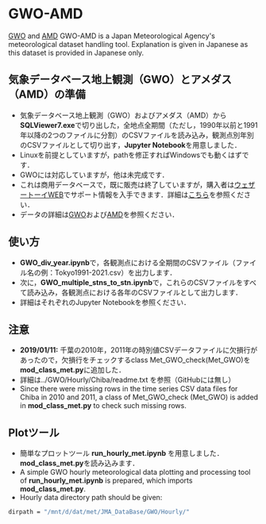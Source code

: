 # GWO-AMD
[GWO](http://www.roy.hi-ho.ne.jp/ssai/mito_gis/) and [AMD](http://www.roy.hi-ho.ne.jp/ssai/mito_gis/) GWO-AMD is a Japan Meteorological Agency's meteorological dataset handling tool.
Explanation is given in Japanese as this dataset is provided in Japanese only.

## 気象データベース地上観測（GWO）とアメダス（AMD）の準備
- 気象データベース地上観測（GWO）およびアメダス（AMD）から**SQLViewer7.exe**で切り出した，全地点全期間（ただし，1990年以前と1991年以降の2つのファイルに分割）のCSVファイルを読み込み，観測点別年別のCSVファイルとして切り出す，**Jupyter Notebook**を用意しました．
- Linuxを前提としていますが，pathを修正すればWindowsでも動くはずです．
- GWOには対応していますが，他は未完成です．
- これは商用データベースで，既に販売は終了していますが，購入者は[ウェザートーイWEB](http://www.roy.hi-ho.ne.jp/ssai/mito_gis/)でサポート情報を入手できます．詳細は[こちら](https://estuarine.jp/2016/05/gwo/)を参照ください．
- データの詳細は[GWO](http://www.roy.hi-ho.ne.jp/ssai/mito_gis/)および[AMD](http://www.roy.hi-ho.ne.jp/ssai/mito_gis/)を参照ください．

## 使い方
- **GWO_div_year.ipynb**で，各観測点における全期間のCSVファイル（ファイル名の例：Tokyo1991-2021.csv）を出力します．
- 次に，**GWO_multiple_stns_to_stn.ipynb**で，これらのCSVファイルをすべて読み込み，各観測点における各年のCSVファイルとして出力します．
- 詳細はそれぞれのJupyter Notebookを参照ください．

## 注意
- **2019/01/11:** 千葉の2010年，2011年の時別値CSVデータファイルに欠損行があったので，欠損行をチェックするclass Met_GWO_check(Met_GWO)を**mod_class_met.py**に追加した．
- 詳細は../GWO/Hourly/Chiba/readme.txt を参照（GitHubには無し）
- Since there were missing rows in the time series CSV data files for Chiba in 2010 and 2011, a class of Met_GWO_check (Met_GWO) is added in **mod_class_met.py** to check such missing rows.

## Plotツール
- 簡単なプロットツール **run_hourly_met.ipynb** を用意しました．**mod_class_met.py**を読み込みます．
- A simple GWO hourly meteorological data plotting and processing tool of **run_hourly_met.ipynb** is prepared, which imports **mod_class_met.py**.
- Hourly data directory path should be given:
```bash
dirpath = "/mnt/d/dat/met/JMA_DataBase/GWO/Hourly/"
```

